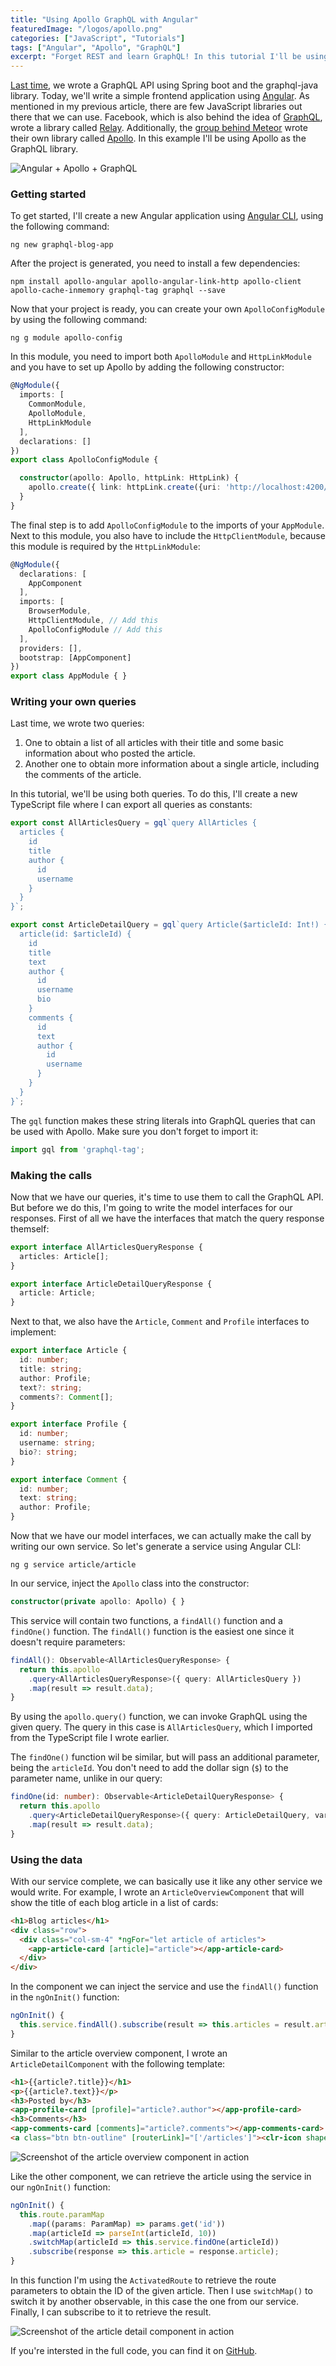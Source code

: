 ```yaml
---
title: "Using Apollo GraphQL with Angular"
featuredImage: "/logos/apollo.png"
categories: ["JavaScript", "Tutorials"]
tags: ["Angular", "Apollo", "GraphQL"]
excerpt: "Forget REST and learn GraphQL! In this tutorial I'll be using Apollo as my GraphQL client library together with Angular to create even more powerful applications."
---
```


[Last time](https://wordpress.g00glen00b.be/graphql-spring-boot/), we wrote a GraphQL API using Spring boot and the graphql-java library. Today, we'll write a simple frontend application using [Angular](https://angular.io/). As mentioned in my previous article, there are few JavaScript libraries out there that we can use. Facebook, which is also behind the idea of [GraphQL](http://graphql.org/), wrote a library called [Relay](https://facebook.github.io/relay/). Additionally, the [group behind Meteor](https://www.meteor.io/) wrote their own library called [Apollo](https://www.apollographql.com/). In this example I'll be using Apollo as the GraphQL library.

![Angular + Apollo + GraphQL](./images/angular-apollo-graphql.png)

### Getting started

To get started, I'll create a new Angular application using [Angular CLI](https://cli.angular.io/), using the following command:

```
ng new graphql-blog-app
```

After the project is generated, you need to install a few dependencies:

```
npm install apollo-angular apollo-angular-link-http apollo-client apollo-cache-inmemory graphql-tag graphql --save
```

Now that your project is ready, you can create your own `ApolloConfigModule` by using the following command:

```
ng g module apollo-config
```

In this module, you need to import both `ApolloModule` and `HttpLinkModule` and you have to set up Apollo by adding the following constructor:

```typescript
@NgModule({
  imports: [
    CommonModule,
    ApolloModule,
    HttpLinkModule
  ],
  declarations: []
})
export class ApolloConfigModule {

  constructor(apollo: Apollo, httpLink: HttpLink) {
    apollo.create({ link: httpLink.create({uri: 'http://localhost:4200/graphql' }), cache: new InMemoryCache() });
  }
}
```

The final step is to add `ApolloConfigModule` to the imports of your `AppModule`. Next to this module, you also have to include the `HttpClientModule`, because this module is required by the `HttpLinkModule`:

```typescript
@NgModule({
  declarations: [
    AppComponent
  ],
  imports: [
    BrowserModule,
    HttpClientModule, // Add this
    ApolloConfigModule // Add this
  ],
  providers: [],
  bootstrap: [AppComponent]
})
export class AppModule { }
```

### Writing your own queries

Last time, we wrote two queries:

1. One to obtain a list of all articles with their title and some basic information about who posted the article.
2. Another one to obtain more information about a single article, including the comments of the article.

In this tutorial, we'll be using both queries. To do this, I'll create a new TypeScript file where I can export all queries as constants:

```typescript
export const AllArticlesQuery = gql`query AllArticles {
  articles {
    id
    title
    author {
      id
      username
    }
  }
}`;

export const ArticleDetailQuery = gql`query Article($articleId: Int!) {
  article(id: $articleId) {
    id
    title
    text
    author {
      id
      username
      bio
    }
    comments {
      id
      text
      author {
        id
        username
      }
    }
  }
}`;
```

The `gql` function makes these string literals into GraphQL queries that can be used with Apollo. Make sure you don't forget to import it:

```typescript
import gql from 'graphql-tag';
```

### Making the calls

Now that we have our queries, it's time to use them to call the GraphQL API. But before we do this, I'm going to write the model interfaces for our responses. First of all we have the interfaces that match the query response themself:

```typescript
export interface AllArticlesQueryResponse {
  articles: Article[];
}

export interface ArticleDetailQueryResponse {
  article: Article;
}
```

Next to that, we also have the `Article`, `Comment` and `Profile` interfaces to implement:

```typescript
export interface Article {
  id: number;
  title: string;
  author: Profile;
  text?: string;
  comments?: Comment[];
}

export interface Profile {
  id: number;
  username: string;
  bio?: string;
}

export interface Comment {
  id: number;
  text: string;
  author: Profile;
}
```

Now that we have our model interfaces, we can actually make the call by writing our own service. So let's generate a service using Angular CLI:

```
ng g service article/article
```

In our service, inject the `Apollo` class into the constructor:

```typescript
constructor(private apollo: Apollo) { }
```

This service will contain two functions, a `findAll()` function and a `findOne()` function. The `findAll()` function is the easiest one since it doesn't require parameters:

```typescript
findAll(): Observable<AllArticlesQueryResponse> {
  return this.apollo
    .query<AllArticlesQueryResponse>({ query: AllArticlesQuery })
    .map(result => result.data);
}
```

By using the `apollo.query()` function, we can invoke GraphQL using the given query. The query in this case is `AllArticlesQuery`, which I imported from the TypeScript file I wrote earlier.

The `findOne()` function wil be similar, but will pass an additional parameter, being the `articleId`. You don't need to add the dollar sign (`$`) to the parameter name, unlike in our query:

```typescript
findOne(id: number): Observable<ArticleDetailQueryResponse> {
  return this.apollo
    .query<ArticleDetailQueryResponse>({ query: ArticleDetailQuery, variables: { articleId: id } })
    .map(result => result.data);
}
```

### Using the data

With our service complete, we can basically use it like any other service we would write. For example, I wrote an `ArticleOverviewComponent` that will show the title of each blog article in a list of cards:

```html
<h1>Blog articles</h1>
<div class="row">
  <div class="col-sm-4" *ngFor="let article of articles">
    <app-article-card [article]="article"></app-article-card>
  </div>
</div>
```

In the component we can inject the service and use the `findAll()` function in the `ngOnInit()` function:

```typescript
ngOnInit() {
  this.service.findAll().subscribe(result => this.articles = result.articles);
}
```

Similar to the article overview component, I wrote an `ArticleDetailComponent` with the following template:

```html
<h1>{{article?.title}}</h1>
<p>{{article?.text}}</p>
<h3>Posted by</h3>
<app-profile-card [profile]="article?.author"></app-profile-card>
<h3>Comments</h3>
<app-comments-card [comments]="article?.comments"></app-comments-card>
<a class="btn btn-outline" [routerLink]="['/articles']"><clr-icon shape="arrow left"></clr-icon> Go back</a>
```

![Screenshot of the article overview component in action](./images/Screenshot-2018-02-04-16.27.51.png)

Like the other component, we can retrieve the article using the service in our `ngOnInit()` function:

```typescript
ngOnInit() {
  this.route.paramMap
    .map((params: ParamMap) => params.get('id'))
    .map(articleId => parseInt(articleId, 10))
    .switchMap(articleId => this.service.findOne(articleId))
    .subscribe(response => this.article = response.article);
}
```

In this function I'm using the `ActivatedRoute` to retrieve the route parameters to obtain the ID of the given article. Then I use `switchMap()` to switch it by another observable, in this case the one from our service. Finally, I can subscribe to it to retrieve the result.

![Screenshot of the article detail component in action](./images/Screenshot-2018-02-04-16.27.59.png)

If you're intersted in the full code, you can find it on [GitHub](https://github.com/g00glen00b/blog-apollo-graphql-angular-app).

